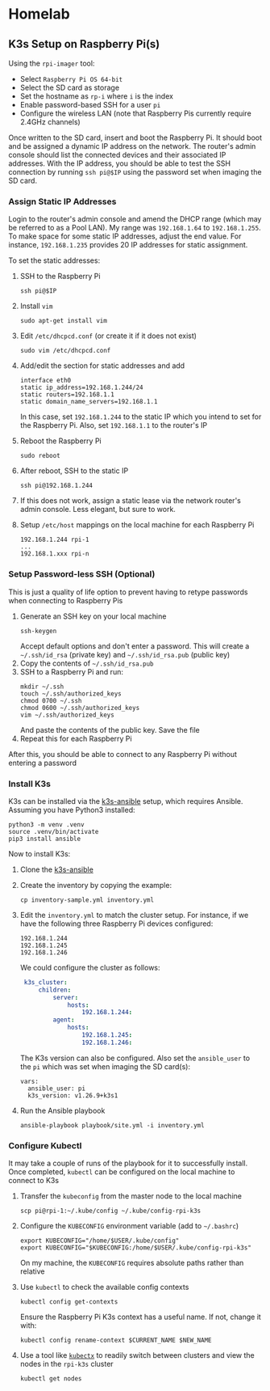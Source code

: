 # Homelab

## K3s Setup on Raspberry Pi(s)

Using the `rpi-imager` tool:
- Select `Raspberry Pi OS 64-bit`
- Select the SD card as storage
- Set the hostname as `rp-i` where `i` is the index
- Enable password-based SSH for a user `pi`
- Configure the wireless LAN (note that Raspberry Pis currently require 2.4GHz channels)

Once written to the SD card, insert and boot the Raspberry Pi. It should boot and be assigned a dynamic IP address on the network. The router's admin console should list the connected devices and their associated IP addresses. With the IP address, you should be able to test the SSH connection by running `ssh pi@$IP` using the password set when imaging the SD card.

### Assign Static IP Addresses
Login to the router's admin console and amend the DHCP range (which may be referred to as a Pool LAN). My range was `192.168.1.64` to `192.168.1.255`. To make space for some static IP addresses, adjust the end value. For instance, `192.168.1.235` provides 20 IP addresses for static assignment.

To set the static addresses:
1. SSH to the Raspberry Pi
   ```shell
   ssh pi@$IP
   ```
2. Install `vim`
   ```shell
   sudo apt-get install vim
   ```
3. Edit `/etc/dhcpcd.conf` (or create it if it does not exist)
   ```shell
   sudo vim /etc/dhcpcd.conf
   ```
4. Add/edit the section for static addresses and add
   ```shell
   interface eth0
   static ip_address=192.168.1.244/24
   static routers=192.168.1.1
   static domain_name_servers=192.168.1.1
   ```

   In this case, set `192.168.1.244` to the static IP which you intend to set for the Raspberry Pi. Also, set `192.168.1.1` to the router's IP
5. Reboot the Raspberry Pi
   ```shell
   sudo reboot
   ```
6. After reboot, SSH to the static IP
   ```shell
   ssh pi@192.168.1.244
   ```
7. If this does not work, assign a static lease via the network router's admin console. Less elegant, but sure to work.
8. Setup `/etc/host` mappings on the local machine for each Raspberry Pi
   ```shell
   192.168.1.244 rpi-1
   ...
   192.168.1.xxx rpi-n
   ```

### Setup Password-less SSH (Optional)
This is just a quality of life option to prevent having to retype passwords when connecting to Raspberry Pis

1. Generate an SSH key on your local machine
   ```shell
   ssh-keygen
   ```
   Accept default options and don't enter a password. This will create a `~/.ssh/id_rsa` (private key) and `~/.ssh/id_rsa.pub` (public key)
2. Copy the contents of `~/.ssh/id_rsa.pub`
3. SSH to a Raspberry Pi and run:
   ```shell
   mkdir ~/.ssh
   touch ~/.ssh/authorized_keys
   chmod 0700 ~/.ssh
   chmod 0600 ~/.ssh/authorized_keys
   vim ~/.ssh/authorized_keys
   ```
   And paste the contents of the public key. Save the file
4. Repeat this for each Raspberry Pi

After this, you should be able to connect to any Raspberry Pi without entering a password

### Install K3s
K3s can be installed via the [k3s-ansible](https://github.com/k3s-io/k3s-ansible/tree/master) setup, which requires Ansible. Assuming you have Python3 installed:

```shell
python3 -m venv .venv
source .venv/bin/activate
pip3 install ansible
```

Now to install K3s:
1. Clone the [k3s-ansible](https://github.com/k3s-io/k3s-ansible/tree/master)
2. Create the inventory by copying the example:
   ```shell
   cp inventory-sample.yml inventory.yml
   ```
3. Edit the `inventory.yml` to match the cluster setup. For instance, if we have the following three Raspberry Pi devices configured:
   ```shell
   192.168.1.244
   192.168.1.245
   192.168.1.246
   ```

   We could configure the cluster as follows:
   ```yml
    k3s_cluster:
        children:
            server:
                hosts:
                    192.168.1.244:
            agent:
                hosts:
                    192.168.1.245:
                    192.168.1.246:
   ```

   The K3s version can also be configured. Also set the `ansible_user` to the `pi` which was set when imaging the SD card(s):
   ```shell
   vars:
     ansible_user: pi
     k3s_version: v1.26.9+k3s1
   ```
4. Run the Ansible playbook
   ```shell
   ansible-playbook playbook/site.yml -i inventory.yml
   ```

### Configure Kubectl
It may take a couple of runs of the playbook for it to successfully install. Once completed, `kubectl` can be configured on the local machine to connect to K3s

1. Transfer the `kubeconfig` from the master node to the local machine
   ```shell
   scp pi@rpi-1:~/.kube/config ~/.kube/config-rpi-k3s
   ```
2. Configure the `KUBECONFIG` environment variable (add to `~/.bashrc`)
   ```shell
   export KUBECONFIG="/home/$USER/.kube/config"
   export KUBECONFIG="$KUBECONFIG:/home/$USER/.kube/config-rpi-k3s"
   ```

   On my machine, the `KUBECONFIG` requires absolute paths rather than relative
3. Use `kubectl` to check the available config contexts
   ```shell
   kubectl config get-contexts
   ```

   Ensure the Raspberry Pi K3s context has a useful name. If not, change it with:
   ```shell
   kubectl config rename-context $CURRENT_NAME $NEW_NAME
   ```
4. Use a tool like [`kubectx`](https://github.com/ahmetb/kubectx) to readily switch between clusters and view the nodes in the `rpi-k3s` cluster
   ```shell
   kubectl get nodes
   ```
